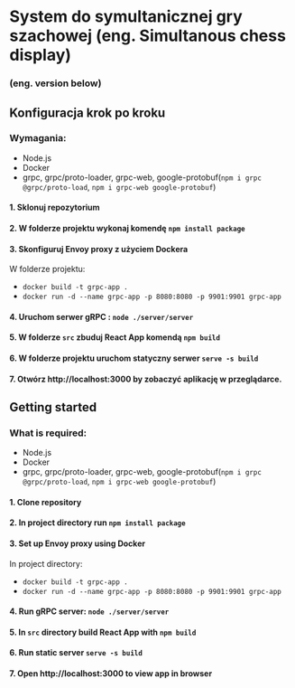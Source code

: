 # System do symultanicznej gry szachowej (eng. Simultanous chess display)

### (eng. version below)


## Konfiguracja krok po kroku

### Wymagania:

- Node.js
- Docker
- grpc, grpc/proto-loader, grpc-web, google-protobuf(`npm i grpc @grpc/proto-load`, `npm i grpc-web google-protobuf`)

#### 1. Sklonuj repozytorium
#### 2. W folderze projektu wykonaj komendę `npm install package`
#### 3. Skonfiguruj Envoy proxy z użyciem Dockera
W folderze projektu:
- `docker build -t grpc-app .`
- `docker run -d --name grpc-app -p 8080:8080 -p 9901:9901 grpc-app`

#### 4. Uruchom serwer gRPC : `node ./server/server`
#### 5. W folderze `src` zbuduj React App komendą `npm build`
#### 6. W folderze projektu uruchom statyczny serwer `serve -s build`
#### 7. Otwórz http://localhost:3000 by zobaczyć aplikację w przeglądarce.

## Getting started

### What is required:

- Node.js
- Docker
- grpc, grpc/proto-loader, grpc-web, google-protobuf(`npm i grpc @grpc/proto-load`, `npm i grpc-web google-protobuf`)

#### 1. Clone repository
#### 2. In project directory run `npm install package`
#### 3. Set up Envoy proxy using Docker
In project directory:
- `docker build -t grpc-app .`
- `docker run -d --name grpc-app -p 8080:8080 -p 9901:9901 grpc-app`

#### 4. Run gRPC server: `node ./server/server`
#### 5. In `src` directory build React App with `npm build`
#### 6. Run static server `serve -s build`
#### 7. Open http://localhost:3000 to view app in browser


